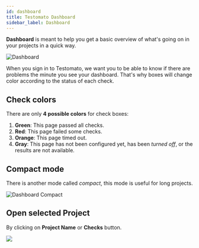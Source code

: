 ```yaml
---
id: dashboard
title: Testomato Dashboard
sidebar_label: Dashboard
---
```


**Dashboard** is meant to help you get a basic overview of what's
going on in your projects in a quick way.

![Dashboard](/img/dashboard.png)

When you sign in to Testomato, we want you to be able to know if there
are problems the minute you see your dashboard. That's why boxes will
change color according to the status of each check.

## Check colors

There are only **4 possible colors** for check boxes:

1. **Green**: This page passed all checks.
2. **Red**: This page failed some checks.
3. **Orange**: This page timed out.
4. **Gray**: This page has not been configured yet, has been *turned
   off*, or the results are not available.

## Compact mode

There is another mode called _compact_, this mode is useful for long projects.

![Dashboard Compact](/img/dashboard-compact.png)

## Open selected Project

By clicking on **Project Name** or **Checks** button.

![](/img/open-project.png)